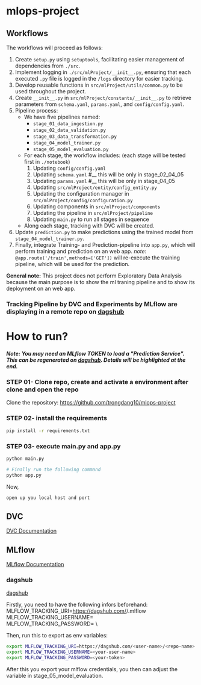 # mlops-project

## Workflows

The workflows will proceed as follows:

1. Create `setup.py` using `setuptools`, facilitating easier management of dependencies from `./src`.
2. Implement logging in `./src/mlProject/__init__.py`, ensuring that each executed `.py` file is logged in the `/logs` directory for easier tracking.
3. Develop reusable functions in `src/mlProject/utils/common.py` to be used throughout the project.
4. Create `__init__.py` in `src/mlProject/constants/__init__.py` to retrieve parameters from `schema.yaml`, `params.yaml`, and `config/config.yaml`.
5. Pipeline process:
    - We have five pipelines named:
        - `stage_01_data_ingestion.py`
        - `stage_02_data_validation.py`
        - `stage_03_data_transformation.py`
        - `stage_04_model_trainer.py`
        - `stage_05_model_evaluation.py`
    - For each stage, the workflow includes: (each stage will be tested first in `./notebook`)
        1. Updating `config/config.yaml`
        2. Updating `schema.yaml` #__ this will be only in stage_02_04_05
        3. Updating `params.yaml` #__ this will be only in stage_04_05
        4. Updating `src/mlProject/entity/config_entity.py`
        5. Updating the configuration manager in `src/mlProject/config/configuration.py`
        6. Updating components in `src/mlProject/components`
        7. Updating the pipeline in `src/mlProject/pipeline`
        8. Updating `main.py` to run all stages in sequence
    - Along each stage, tracking with DVC will be created. 
6. Update `prediction.py` to make predictions using the trained model from `stage_04_model_trainer.py`.
7. Finally, integrate Training- and Prediction-pipeline into `app.py`, which will perform training and prediction on an web app.
        *note*: `@app.route('/train',methods=['GET'])` will re-execute the training pipeline, which will be used for the prediction.

**General note:** This project does not perform Exploratory Data Analysis because the main purpose is to show the ml traning pipeline and to show its deployment on an web app.

### Tracking Pipeline by DVC and Experiments by MLflow are displaying in a remote repo on [dagshub](https://dagshub.com/trongdang10/mlops-project)

# How to run?
##### Note: You may need an MLflow TOKEN to load a "Prediction Service". This can be regenerated on [dagshub](https://dagshub.com/). Details will be highlighted at the end.


### STEP 01- Clone repo, create and activate a environment after clone and open the repo
Clone the repository: 
https://github.com/trongdang10/mlops-project


### STEP 02- install the requirements
```bash
pip install -r requirements.txt
```

### STEP 03- execute main.py and app.py
```bash
python main.py
```
```bash
# Finally run the following command
python app.py
```

Now,
```bash
open up you local host and port
```


#### 
## DVC
[DVC Documentation](https://dvc.org/doc/start/data-pipelines/data-pipelines)
## MLflow
[MLflow Documentation](https://mlflow.org/docs/latest/index.html)

### dagshub
[dagshub](https://dagshub.com/)

Firstly, you need to have the following infors beforehand:
MLFLOW_TRACKING_URI=https://dagshub.com/<user-name>/<repo-name>.mlflow \
MLFLOW_TRACKING_USERNAME=<your-user-name> \
MLFLOW_TRACKING_PASSWORD=<your-token> \

Then, run this to export as env variables:

```bash
export MLFLOW_TRACKING_URI=https://dagshub.com/<user-name>/<repo-name>.mlflow
export MLFLOW_TRACKING_USERNAME=<your-user-name>
export MLFLOW_TRACKING_PASSWORD=<your-token>
```

After this you export your mlflow credentials, you then can adjust the variable in stage_05_model_evaluation.
